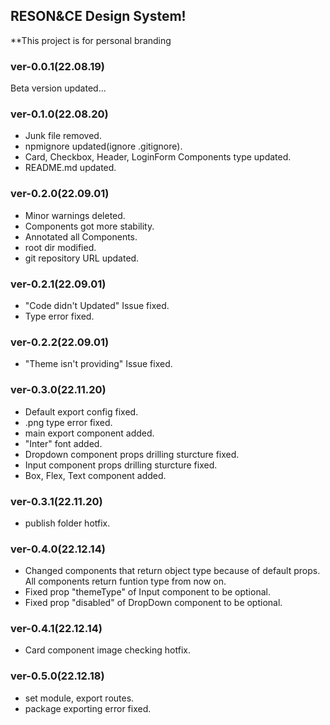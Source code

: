## RESON&CE Design System!

**This project is for personal branding

### ver-0.0.1(22.08.19)

Beta version updated...

### ver-0.1.0(22.08.20)

- Junk file removed.
- npmignore updated(ignore .gitignore).
- Card, Checkbox, Header, LoginForm Components type updated.
- README.md updated.

### ver-0.2.0(22.09.01)

- Minor warnings deleted.
- Components got more stability.
- Annotated all Components.
- root dir modified.
- git repository URL updated.

### ver-0.2.1(22.09.01)

- "Code didn't Updated" Issue fixed.
- Type error fixed.

### ver-0.2.2(22.09.01)

- "Theme isn't providing" Issue fixed.

### ver-0.3.0(22.11.20)

- Default export config fixed.
- .png type error fixed.
- main export component added.
- "Inter" font added.
- Dropdown component props drilling sturcture fixed.
- Input component props drilling sturcture fixed.
- Box, Flex, Text component added.

### ver-0.3.1(22.11.20)

- publish folder hotfix.

### ver-0.4.0(22.12.14)

- Changed components that return object type because of default props. All components return funtion type from now on.
- Fixed prop "themeType" of Input component to be optional. 
- Fixed prop "disabled" of DropDown component to be optional.

### ver-0.4.1(22.12.14)

- Card component image checking hotfix.

### ver-0.5.0(22.12.18)

- set module, export routes.
- package exporting error fixed.